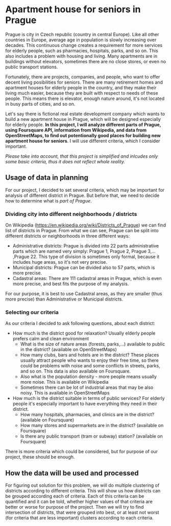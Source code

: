 # Apartment house for seniors in Prague
Prague is city in Czech republic (country in central Europe). Like all other countries in Europe, average age in population is slowly increasing over decades. This continuous change creates a requirement for more services for elderly people, such as pharmacies, hospitals, parks, and so on. This also includes a problem with housing and living. Many apartments are in buildings without elevators, sometimes there are no close stores, or even no public transport stations.

Fortunately, there are projects, companies, and people, who want to offer decent living posibilities for seniors. There are many retirement homes and apartment houses for elderly people in the country, and they make their living much easier, because they are built with respect to needs of these people. This means there is elevator, enough nature around, it's not located in busy parts of cities, and so on.

Let's say there is fictional real estate development company which wants to build a new apartment house in Prague, which will be designed especially for elderly people. __In this project, I will analyze different parts of Prague, using Foursquare API, information from Wikipedia, and data from OpenStreetMaps, to find out potentionally good places for building new apartment house for seniors__. I will use different criteria, which I consider important.

_Please take into account, that this project is simplified and inlcudes only some basic criteria, thus it does not reflect whole reality._

## Usage of data in planning
For our project, I decided to set several criteria, which may be important for analysis of different district in Prague. But before that, we need to decide how to determine what is _part of Prague_. 

### Dividing city into different neighborhoods / districts

On Wikipedia (https://en.wikipedia.org/wiki/Districts_of_Prague) we can find list of districts in Prague. From what we can see, Prague can be split into different districts or neighborhoods in three different ways:
 - Administrative districts: Prague is divided into 22 parts administrative parts which are named very simply: Prague 1, Prague 2, Prague 3,... ,Prague 22. This type of division is sometimes only formal, because it includes huge areas, so it's not very precise.
 - Municipal districts: Prague can be divided also to 57 parts, which is more precise.
 - Cadastral areas: There are 111 cadastral areas in Prague, which is even more precise, and best fits the purpose of my analysis.
 
For our purpose, it is best to use Cadastral areas, as they are smaller (thus more precise) than Administrative or Municipal districts.

### Selecting our criteria
As our criteria I decided to ask following questions, about each district:

 - How much is the district good for relaxation? Usually elderly people prefers calm and clean environment
     - What is the size of nature areas (forests, parks,...) available to public in the district? (available on OpenStreetMaps)
     - How many clubs, bars and hotels are in the district? These places usually attract people who wants to enjoy their free time, so there could be problems with noise and some conflicts in streets, parks, and so on. This data is also available on Foursquare.
     - Also what is the population density - more people means usually more noise. This is available on Wikipedia
     - Sometimes there can be lot of industrial areas that may be also noisy. This is available in OpenStreetMaps
 - How much is the district suitable in terms of public services? For elderly people it's especially important to have everything they need in their district.
     - How many hospitals, pharmacies, and clinics are in the district? (available on Foursquare)
     - How many stores and supermarkets are in the district? (available on Foursquare)
     - Is there any public transport (tram or subway) station? (available on Foursquare)
     
There is more criteria which could be considered, but for purpose of our project, these should be enough.

## How the data will be used and processed
For figuring out solution for this problem, we will do multiple clustering of districts according to different criteria. This will show us how districts can be grouped according each of criteria. Each of this criteria can be quantified and it can be told, whether higher values of that criteria are better or worse for purpose of the project. Then we will try to find intersection of districts, that were grouped into best, or at least not worst (for criteria that are less important) clusters according to each criteria.
